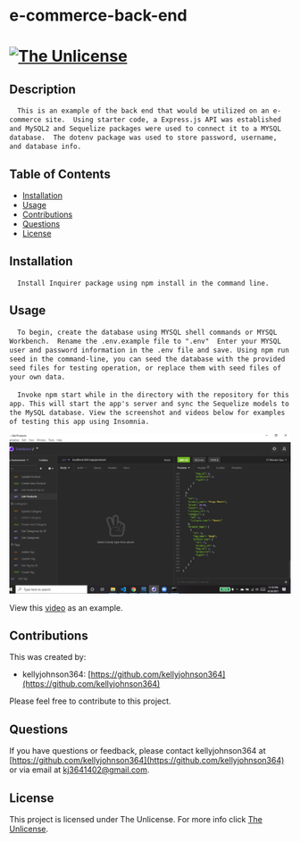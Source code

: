 # e-commerce-back-end
 [![The Unlicense](https://img.shields.io/badge/License-Unlicense-blue.svg)](https://unlicense.org/)
  ===========================================
    
  ## Description 
      This is an example of the back end that would be utilized on an e-commerce site.  Using starter code, a Express.js API was established and MySQL2 and Sequelize packages were used to connect it to a MYSQL database.  The dotenv package was used to store password, username, and database info.
  ## Table of Contents 
  - [Installation](#installation)
  - [Usage](#usage)
  - [Contributions](#contributions)
  - [Questions](#questions)
  - [License](#license)
  ## Installation 
      Install Inquirer package using npm install in the command line.  
  ## Usage 
      To begin, create the database using MYSQL shell commands or MYSQL Workbench.  Rename the .env.example file to ".env"  Enter your MYSQL user and password information in the .env file and save. Using npm run seed in the command-line, you can seed the database with the provided seed files for testing operation, or replace them with seed files of your own data.

      Invoke npm start while in the directory with the repository for this app. This will start the app's server and sync the Sequelize models to the MySQL database. View the screenshot and videos below for examples of testing this app using Insomnia.


![Screenshot 1 of site](./images/screenshot-1.png)


View this [video](https://drive.google.com/file/d/1JwgF6nQzSOg37rsQiP0IvOvwNjkArmrc/view) as an example. 


  ## Contributions 
This was created by:
* kellyjohnson364: [https://github.com/kellyjohnson364](https://github.com/kellyjohnson364)
            
            
            
Please feel free to contribute to this project.
           

## Questions 
If you have questions or feedback, please contact kellyjohnson364 at [https://github.com/kellyjohnson364](https://github.com/kellyjohnson364) or via email at kj3641402@gmail.com.

## License
This project is licensed under The Unlicense.
For more info click [The Unlicense](./assets/licenses/theunlicense.md).